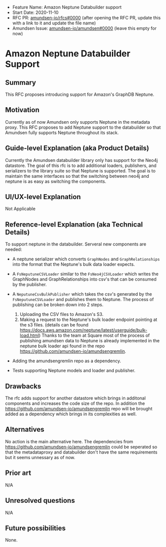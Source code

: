 - Feature Name: Amazon Neptune Databuilder support
- Start Date: 2020-11-10
- RFC PR: [amundsen-io/rfcs#0000](https://github.com/amundsen-io/rfcs/pull/0000) (after opening the RFC PR, update this with a link to it and update the file name)
- Amundsen Issue: [amundsen-io/amundsen#0000](https://github.com/amundsen-io/amundsen/issues/0000) (leave this empty for now)

#  Amazon Neptune Databuilder Support

## Summary

This RFC proposes introducing support for Amazon's GraphDB Neptune. 

## Motivation

Currently as of now Amundsen only supports Neptune in the metadata proxy. This RFC proposes to add Neptune support to the databuilder so that Amundsen fully supports Neptune throughout its stack.  

## Guide-level Explanation (aka Product Details)

Currently the Amundsen databuilder library only has support for the Neo4j datastore. The goal of this rfc is to add additional loaders, publishers, and serializers to the library suite so that Neptune is supported. The goal is to maintain the same interfaces so that the switching between neo4j and neptune is as easy as switching the components. 

## UI/UX-level Explanation

Not Applicable

## Reference-level Explanation (aka Technical Details)

To support neptune in the databuilder. Serveral new components are needed: 

- A neptune serializer which converts `GraphNodes` and `GraphRelationships` into the format that the Neptune's bulk data loader expects. 

- A `FsNeputuneCSVLoader` similar to the `FsNeo4jCSVLoader` which writes the GraphNodes and GraphRelationships into csv's that can be consumed by the publisher. 

- A `NeputuneCsvBulkPublisher` which takes the csv's generated by the `FsNeputuneCSVLoader` and publishes them to Neptune. The process of publishing can be broken down into 2 steps. 
  1. Uploading the CSV files to Amazon's S3.
  2. Making a request to the Neptune's bulk loader endpoint pointing at the s3 files. (details can be found https://docs.aws.amazon.com/neptune/latest/userguide/bulk-load.html)
Thanks to the team at Square most of the process of publishing amundsen data to Neptune is already implemented in the neptune bulk loader api found in the repo https://github.com/amundsen-io/amundsengremlin.

- Adding the amundsengremlin repo as a dependency. 

- Tests supporting Neptune models and loader and publisher. 

## Drawbacks

The rfc adds support for another datastore which brings in additonal components and increases the code size of the repo. In addition the https://github.com/amundsen-io/amundsengremlin repo will be brought added as a dependency which brings in its complexities as well. 


## Alternatives

No action is the main alternative here. The dependencies from https://github.com/amundsen-io/amundsengremlin could be seperated so that the metadataproxy and databuilder don't have the same requirements but it seems unnessary as of now. 

## Prior art

N/A 

## Unresolved questions

N/A 


## Future possibilities

None. 
